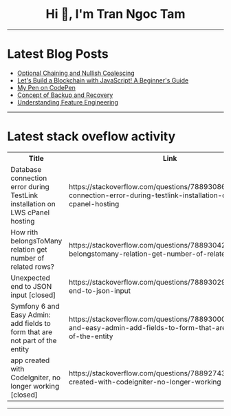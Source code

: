 <h1 align="center">Hi 👋, I'm Tran Ngoc Tam</h1>

---

# Latest Blog Posts 
<!-- BLOG-POST-LIST:START -->
- [Optional Chaining and Nullish Coalescing](https://dev.to/shagun_mistry/optional-chaining-and-nullish-coalescing-o7j)
- [Let&#39;s Build a Blockchain with JavaScript! A Beginner&#39;s Guide](https://dev.to/bytesupreme/lets-build-a-blockchain-with-javascript-a-beginners-guide-d55)
- [My Pen on CodePen](https://dev.to/heba_akkari_5b83cf5e6de1a/my-pen-on-codepen-3a8a)
- [Concept of Backup and Recovery](https://dev.to/minhduc159/concept-of-backup-and-recovery-1f5n)
- [Understanding Feature Engineering](https://dev.to/mutrogers/feature-engineering-the-good-parts-38ec)
<!-- BLOG-POST-LIST:END -->

---

# Latest stack oveflow activity
<table>
  <tr><th>Title</th><th>Link</th></tr>
  <!-- STACKOVERFLOW:START --><tr><td>Database connection error during TestLink installation on LWS cPanel hosting</td><td>https://stackoverflow.com/questions/78893086/database-connection-error-during-testlink-installation-on-lws-cpanel-hosting</td></tr><tr><td>How rith belongsToMany relation get number of related rows?</td><td>https://stackoverflow.com/questions/78893042/how-rith-belongstomany-relation-get-number-of-related-rows</td></tr><tr><td>Unexpected end to JSON input [closed]</td><td>https://stackoverflow.com/questions/78893029/unexpected-end-to-json-input</td></tr><tr><td>Symfony 6 and Easy Admin: add fields to form that are not part of the entity</td><td>https://stackoverflow.com/questions/78893000/symfony-6-and-easy-admin-add-fields-to-form-that-are-not-part-of-the-entity</td></tr><tr><td>app created with CodeIgniter, no longer working [closed]</td><td>https://stackoverflow.com/questions/78892743/app-created-with-codeigniter-no-longer-working</td></tr><!-- STACKOVERFLOW:END -->
</table>

---


